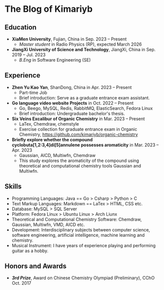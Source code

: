 # The Blog of Kimariyb

## Education

- **XiaMen University**, Fujian, China in Sep. 2023 – Present
  - *Master student* in Radio Physics (RP), expected March 2026
- **JiangXi University of Science and Technology**, JiangXi, China in Sep. 2019 – Jul. 2023                  
  - *B.Eng* in Software Engineering (SE)

## Experience

- **Zhen Yu Kao Yan**, ShanDong, China in Apr. 2023 – Present
  - Part-time Job
  - Brief introduction: Serve as a graduate entrance exam assistant.
- **Go language video website Projects** in Oct. 2022 – Present
  - Go, Beego, MySQL, Redis, RabbitMQ, ElasticSearch, Fedora Linux 
  - Brief introduction: Undergraduate bachelor's thesis.
- **Six Veins Excalibur of Organic Chemistry** in Mar. 2023 – Present
  - LaTex, Chemdraw, chemstyle 
  - Exercise collection for graduate entrance exam in Organic Chemistry, https://github.com/kimariyb/organic-chemistry
- **Briefly explore whether the compound cyclobuta[1,2:3,4]di[5]annulene possesses aromaticity** in Mar. 2023 – Apr. 2023
  - Gaussian, AICD, Multiwfn, Chemdraw 
  - This study explores the aromaticity of the compound using theoretical and computational chemistry tools Gaussian
    and Multiwfn.

## Skills

- Programming Languages: Java == Go > Csharp > Python > C
- Text Markup Languages: Markdown == LaTex > HTML, CSS etc.
- Database: MySQL > SQL Server
- Platform: Fedora Linux > Ubuntu Linux > Arch Liunx
- Theoretical and Computational Chemistry Software: Chemdraw, Gaussian, Multiwfn, VMD, AICD etc.
- Development: Interdisciplinary subjects between computer science, software engineering, artificial intelligence,
  machine learning and chemistry.
- Musical Instrument: I have years of experience playing and performing guitar as a hobby.


## Honors and Awards

- ***3rd Prize***, Award on Chinese Chemistry Olympiad (Preliminary), CChO Oct. 2017

